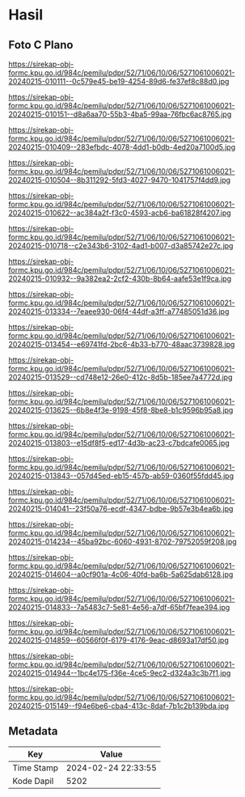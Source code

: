# Hasil

## Foto C Plano

https://sirekap-obj-formc.kpu.go.id/984c/pemilu/pdpr/52/71/06/10/06/5271061006021-20240215-010111--0c579e45-be19-4254-89d6-fe37ef8c88d0.jpg

https://sirekap-obj-formc.kpu.go.id/984c/pemilu/pdpr/52/71/06/10/06/5271061006021-20240215-010151--d8a6aa70-55b3-4ba5-99aa-76fbc6ac8765.jpg

https://sirekap-obj-formc.kpu.go.id/984c/pemilu/pdpr/52/71/06/10/06/5271061006021-20240215-010409--283efbdc-4078-4dd1-b0db-4ed20a7100d5.jpg

https://sirekap-obj-formc.kpu.go.id/984c/pemilu/pdpr/52/71/06/10/06/5271061006021-20240215-010504--8b311292-5fd3-4027-9470-1041757f4dd9.jpg

https://sirekap-obj-formc.kpu.go.id/984c/pemilu/pdpr/52/71/06/10/06/5271061006021-20240215-010622--ac384a2f-f3c0-4593-acb6-ba61828f4207.jpg

https://sirekap-obj-formc.kpu.go.id/984c/pemilu/pdpr/52/71/06/10/06/5271061006021-20240215-010718--c2e343b6-3102-4ad1-b007-d3a85742e27c.jpg

https://sirekap-obj-formc.kpu.go.id/984c/pemilu/pdpr/52/71/06/10/06/5271061006021-20240215-010932--9a382ea2-2cf2-430b-8b64-aafe53e1f9ca.jpg

https://sirekap-obj-formc.kpu.go.id/984c/pemilu/pdpr/52/71/06/10/06/5271061006021-20240215-013334--7eaee930-06f4-44df-a3ff-a77485051d36.jpg

https://sirekap-obj-formc.kpu.go.id/984c/pemilu/pdpr/52/71/06/10/06/5271061006021-20240215-013454--e69741fd-2bc6-4b33-b770-48aac3739828.jpg

https://sirekap-obj-formc.kpu.go.id/984c/pemilu/pdpr/52/71/06/10/06/5271061006021-20240215-013529--cd748e12-26e0-412c-8d5b-185ee7a4772d.jpg

https://sirekap-obj-formc.kpu.go.id/984c/pemilu/pdpr/52/71/06/10/06/5271061006021-20240215-013625--6b8e4f3e-9198-45f8-8be8-b1c9596b95a8.jpg

https://sirekap-obj-formc.kpu.go.id/984c/pemilu/pdpr/52/71/06/10/06/5271061006021-20240215-013803--e15df8f5-ed17-4d3b-ac23-c7bdcafe0065.jpg

https://sirekap-obj-formc.kpu.go.id/984c/pemilu/pdpr/52/71/06/10/06/5271061006021-20240215-013843--057d45ed-eb15-457b-ab59-0360f55fdd45.jpg

https://sirekap-obj-formc.kpu.go.id/984c/pemilu/pdpr/52/71/06/10/06/5271061006021-20240215-014041--23f50a76-ecdf-4347-bdbe-9b57e3b4ea6b.jpg

https://sirekap-obj-formc.kpu.go.id/984c/pemilu/pdpr/52/71/06/10/06/5271061006021-20240215-014234--45ba92bc-6060-4931-8702-79752059f208.jpg

https://sirekap-obj-formc.kpu.go.id/984c/pemilu/pdpr/52/71/06/10/06/5271061006021-20240215-014604--a0cf901a-4c06-40fd-ba6b-5a625dab6128.jpg

https://sirekap-obj-formc.kpu.go.id/984c/pemilu/pdpr/52/71/06/10/06/5271061006021-20240215-014833--7a5483c7-5e81-4e56-a7df-65bf7feae394.jpg

https://sirekap-obj-formc.kpu.go.id/984c/pemilu/pdpr/52/71/06/10/06/5271061006021-20240215-014859--60566f0f-6179-4176-9eac-d8693a17df50.jpg

https://sirekap-obj-formc.kpu.go.id/984c/pemilu/pdpr/52/71/06/10/06/5271061006021-20240215-014944--1bc4e175-f36e-4ce5-9ec2-d324a3c3b7f1.jpg

https://sirekap-obj-formc.kpu.go.id/984c/pemilu/pdpr/52/71/06/10/06/5271061006021-20240215-015149--f94e6be6-cba4-413c-8daf-7b1c2b139bda.jpg


## Metadata

| Key        | Value               |
| ---------- | ------------------- |
| Time Stamp | 2024-02-24 22:33:55 |
| Kode Dapil | 5202                |



